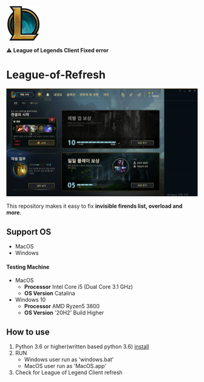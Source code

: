 <img src="https://github.com/monegit/League-of-Refresh/blob/master/images/icon.png?raw=true" alt="leagueoflegend" width="90"/> 

⚠️ **League of Legends Client Fixed error**

# League-of-Refresh

![error](https://github.com/monegit/League-of-Refresh/blob/master/images/error.png?raw=true)

This repository makes it easy to fix **invisible firends list, overload and more**.



## Support OS

- MacOS
- Windows

#### Testing Machine

- MacOS
  - **Processor** Intel Core i5 (Dual Core 3.1 GHz)
  - **OS Version** Catalina
- Windows 10
  - **Processor** AMD Ryzen5 3600
  - **OS Version** '20H2' Build Higher



## How to use

1. Python 3.6 or higher(written based python 3.6) [install](https://www.python.org/downloads/)
2. RUN
   - Windows user run as 'windows.bat'
   - MacOS user run as 'MacOS.app'
3. Check for League of Legend Client refresh
